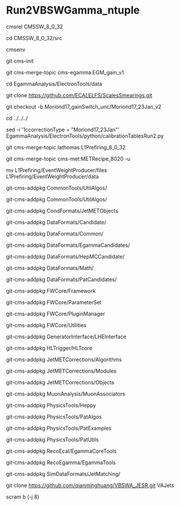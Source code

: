 # Run2VBSWGamma_ntuple

cmsrel CMSSW_8_0_32

cd CMSSW_8_0_32/src

cmsenv 

git cms-init

git cms-merge-topic cms-egamma:EGM_gain_v1

cd EgammaAnalysis/ElectronTools/data

git clone https://github.com/ECALELFS/ScalesSmearings.git

git checkout -b Moriond17_gainSwitch_unc/Moriond17_23Jan_v2

cd ../../../

sed -i '1ccorrectionType = "Moriond17_23Jan"' EgammaAnalysis/ElectronTools/python/calibrationTablesRun2.py

git cms-merge-topic lathomas:L1Prefiring_8_0_32

git cms-merge-topic cms-met:METRecipe_8020 -u

mv L1Prefiring/EventWeightProducer/files L1Prefiring/EventWeightProducer/data

git-cms-addpkg CommonTools/UtilAlgos/

git-cms-addpkg CommonTools/UtilAlgos/

git-cms-addpkg CondFormats/JetMETObjects

git-cms-addpkg DataFormats/Candidate/

git-cms-addpkg DataFormats/Common/   

git-cms-addpkg DataFormats/EgammaCandidates/

git-cms-addpkg DataFormats/HepMCCandidate/  

git-cms-addpkg DataFormats/Math/          

git-cms-addpkg DataFormats/PatCandidates/

git-cms-addpkg FWCore/Framework

git-cms-addpkg FWCore/ParameterSet

git-cms-addpkg FWCore/PluginManager

git-cms-addpkg FWCore/Utilities    

git-cms-addpkg GeneratorInterface/LHEInterface

git-cms-addpkg HLTrigger/HLTcore              

git-cms-addpkg JetMETCorrections/Algorithms

git-cms-addpkg JetMETCorrections/Modules   

git-cms-addpkg JetMETCorrections/Objects

git-cms-addpkg MuonAnalysis/MuonAssociators

git-cms-addpkg PhysicsTools/Heppy          

git-cms-addpkg PhysicsTools/PatAlgos

git-cms-addpkg PhysicsTools/PatExamples

git-cms-addpkg PhysicsTools/PatUtils   

git-cms-addpkg RecoEcal/EgammaCoreTools

git-cms-addpkg RecoEgamma/EgammaTools  

git-cms-addpkg SimDataFormats/JetMatching/



git clone https://github.com/qianminghuang/VBSWA_JESR.git VAJets

scram b (-j 8) 
